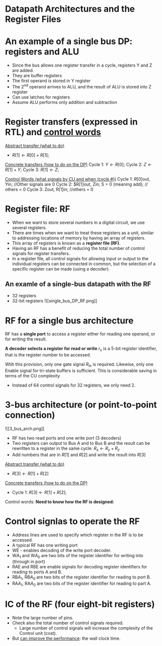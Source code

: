 # Datapath Architectures and the Register Files

# An example of a single bus DP: registers and ALU
- Since the bus allows one register transfer in a cycle, registers Y and Z are added.
- They are buffer registers
- The first operand is stored in Y register
- The $2^{nd}$ operand arrives to ALU, and the result of ALU is stored into Z register
- Can use latches for registers
- Assume ALU performs only addition and subtraction

# Register transfers (expressed in RTL) and <u>control words</u>
<u>Abstract transfer (what to do)</u>
- $R[1]\leftarrow R[0]+R[1]$;

<u>Concrete transfers (how to do on the DP)</u>
Cycle 1: $Y\leftarrow R[0]$;
Cycle 2: $Z\leftarrow R[1]+Y$;
Cycle 3: $R[1]\leftarrow Z$;

<u>Control Words (what signals by CU and when (cycle #))</u>
Cycle 1: $R[0]$out, Yin; //Other signals are 0
Cycle 2: $R[1]out, Zin; S = 0 (meaning add); // others = 0
Cycle 3: Zout, R[1]in; //others = 0

# Register file: RF
- When we want to store several numbers in a digital circuit, we use several registers.
- There are times when we want to treat these registers as a unit, similar to addressing locations of memory by having an array of registers.
- This array of registers is known as a **register file (RF)**.
- Having an RF has a benefit of reducing the total number of control signals for register transfers.
- In a register file, all control signals for allowing input or output to the individual registers can be connected in common, but the selection of a specific register can be made (using a decoder).

## An examle of a single-bus datapath with the RF
- 32 registers
- 32-bit registers
 ![[single_bus_DP_RF.png]]
# RF for a single bus architecture
RF has a **single port** to access a register either for reading one operand, or for writing the result.

**A decoder selects a register for read or write**
$r_x$ is a 5-bit register identifier, that is the register number to be accessed.

Wtih this provision, only one gate signal $R_{in}$ is required.
Likewise, only one Enable signal for tri-state buffers is sufficient.
This is considerable saving in terms of the CU complexity
- Instead of 64 control signals for 32 registers, we only need 2.

# 3-bus architecture (or point-to-point connection)
![[3_bus_arch.png]]
- RF has two read ports and one write port (3 decoders)
- Two registers can output to Bus A and to Bus B and the result can be rewritten to a register in the same cycle: $R_x\leftarrow R_y+R_z$
- Add numbers that are in $R[1]$ and $R[2]$ and write the result into $R[3]$

<u>Abstract transfer (what to do)</u>
- $R[3]\leftarrow R[1]+R[2]$

<u>Concrete transfers (how to do on the DP)</u>
- Cycle 1: $R[3]\leftarrow R[1]+R[2]$;

Control words:
**Need to know how the RF is designed:**
# Control signlas to operate the RF
- Address lines are used to specify which register in the RF is to be accessed.
- A typical RF has one writing port
- WE - enables decoding of the write port decoder.
- W$A_1$ and W$A_0$ are two bits of the register identifier for writing into (through in port)
- RAE and RBE are enable signals for decoding register identifiers for reading to ports A and B.
- RB$A_1$, RB$A_0$ are two bits of the register identifier for reading to port B.
- RA$A_1$, RA$A_0$ are two bits of the register identifier for reading to part A.
# IC of the RF (four eight-bit registers)
- Note the large number of pins.
- Check also the total number of control signals required.
	- Large number of control signals will increase the complexity of the Control unit (cost).
- But <u>can improve the performance</u>: the wall clock time.